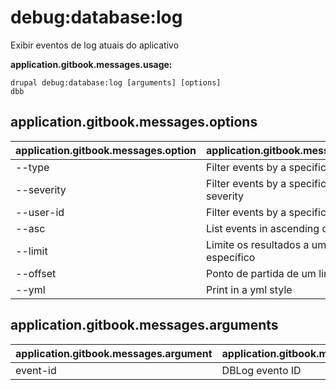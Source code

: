 # debug:database:log
Exibir eventos de log atuais do aplicativo

**application.gitbook.messages.usage:**
```
drupal debug:database:log [arguments] [options]
dbb
```

## application.gitbook.messages.options
application.gitbook.messages.option | application.gitbook.messages.details
-------|-------------
--type | Filter events by a specific type
--severity | Filter events by a specific level of severity
--user-id | Filter events by a specific user id
--asc | List events in ascending order
--limit | Limite os resultados a um número específico
--offset | Ponto de partida de um limite
--yml | Print in a yml style

## application.gitbook.messages.arguments
application.gitbook.messages.argument | application.gitbook.messages.details
---------|-------------
event-id | DBLog evento ID
